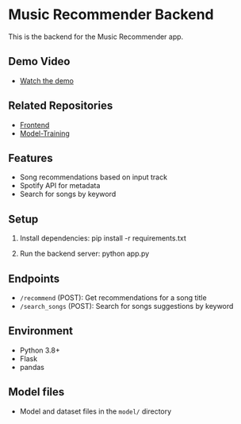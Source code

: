 # Music Recommender Backend

This is the backend for the Music Recommender app.

## Demo Video
- [Watch the demo](https://www.youtube.com/watch?v=j7ncdhlwny4)

## Related Repositories
- [Frontend](https://github.com/sahana359/music-recommender-frontend)
- [Model-Training](https://github.com/sahana359/music-recommender-ml)

## Features
- Song recommendations based on input track
- Spotify API for metadata
- Search for songs by keyword

## Setup
1. Install dependencies:
   pip install -r requirements.txt

2. Run the backend server:
   python app.py

## Endpoints
- `/recommend` (POST): Get recommendations for a song title
- `/search_songs` (POST): Search for songs suggestions by keyword

## Environment
- Python 3.8+
- Flask
- pandas

## Model files
- Model and dataset files in the `model/` directory


